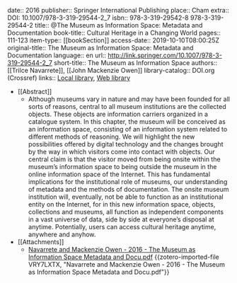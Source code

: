 date:: 2016
publisher:: Springer International Publishing
place:: Cham
extra:: DOI: 10.1007/978-3-319-29544-2_7
isbn:: 978-3-319-29542-8 978-3-319-29544-2
title:: @The Museum as Information Space: Metadata and Documentation
book-title:: Cultural Heritage in a Changing World
pages:: 111-123
item-type:: [[bookSection]]
access-date:: 2019-10-10T08:00:25Z
original-title:: The Museum as Information Space: Metadata and Documentation
language:: en
url:: http://link.springer.com/10.1007/978-3-319-29544-2_7
short-title:: The Museum as Information Space
authors:: [[Trilce Navarrete]], [[John Mackenzie Owen]]
library-catalog:: DOI.org (Crossref)
links:: [Local library](zotero://select/groups/2386895/items/HSPQFMB7), [Web library](https://www.zotero.org/groups/2386895/items/HSPQFMB7)

- [[Abstract]]
	- Although museums vary in nature and may have been founded for all sorts of reasons, central to all museum institutions are the collected objects. These objects are information carriers organized in a catalogue system. In this chapter, the museum will be conceived as an information space, consisting of an information system related to different methods of reasoning. We will highlight the new possibilities offered by digital technology and the changes brought by the way in which visitors come into contact with objects. Our central claim is that the visitor moved from being onsite within the museum’s information space to being outside the museum in the online information space of the Internet. This has fundamental implications for the institutional role of museums, our understanding of metadata and the methods of documentation. The onsite museum institution will, eventually, not be able to function as an institutional entity on the Internet, for in this new information space, objects, collections and museums, all function as independent components in a vast universe of data, side by side at everyone’s disposal at anytime. Potentially, users can access cultural heritage anytime, anywhere and anyhow.
- [[Attachments]]
	- [Navarrete and Mackenzie Owen - 2016 - The Museum as Information Space Metadata and Docu.pdf](https://link.springer.com/content/pdf/10.1007/978-3-319-29544-2_7.pdf) {{zotero-imported-file VRY7LXTX, "Navarrete and Mackenzie Owen - 2016 - The Museum as Information Space Metadata and Docu.pdf"}}